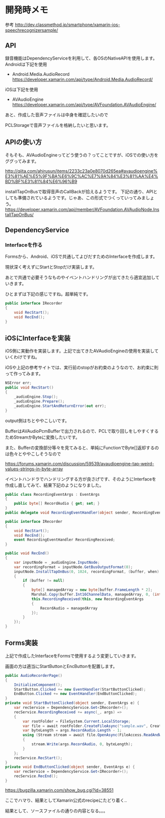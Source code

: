 # 開発時メモ
参考
http://dev.classmethod.jp/smartphone/xamarin-ios-speechrecognizersample/

## API
録音機能はDependencyServiceを利用して、各OSのNativeAPIを使用します。
Androidは下記を使用
* Android.Media.AudioRecord
https://developer.xamarin.com/api/type/Android.Media.AudioRecord/

iOSは下記を使用
* AVAudioEngine
https://developer.xamarin.com/api/type/AVFoundation.AVAudioEngine/

あと、作成した音声ファイルは中身を確認したいので

PCLStorageで音声ファイルを格納したいと思います。

## APIの使い方
そもそも、AVAudioEngineってどう使うの？ってことですが、iOSでの使い方をググってみます。

http://qiita.com/ahirusun/items/2233c23a0e8070d265ea#avaudioengine%E3%81%AE%E5%9F%BA%E6%9C%AC%E7%9A%84%E3%81%AA%E4%BD%BF%E3%81%84%E6%96%B9

installTapOnBusで取得音声のCallBackが拾えるようです。
下記の通り、APIとしても準備されているようです。じゃあ、この形式でつくっていってみましょう。
https://developer.xamarin.com/api/member/AVFoundation.AVAudioNode.InstallTapOnBus/

## DependencyService
### Interfaceを作る
Formsから、Android、iOSで共通してよびだすためのInterfaceを作成します。

現状深く考えずにStartとStopだけ実装します。

あとで共通で必要そうなものやイベントハンドリングが出てきたら適宜追加していきます。

ひとまずは下記の感じですね。超単純です。

``` csharp
public interface IRecorder
{
    void RecStart();
    void RecEnd();
}
```

## iOSにInterfaceを実装
iOS側に実動作を実装します。上記で出てきたAVAudioEngineの使用を実装していくわけですね。

iOSや上記の参考サイトでは、実行前のstopがお約束のようなので、お約束に則って作ってみます。

``` csharp
NSError err;
public void RecStart()
{
    _audioEngine.Stop();
    _audioEngine.Prepare();
    _audioEngine.StartAndReturnError(out err);
}
```

output側はちとややこしいです。

BufferはAVAudioPcmBufferで出力されるので、PCLで取り回しをしやすくするためStreamかByteに変換したいです。

また、Bufferの変換部分等々を見てみると、単純にFunctionでByte[]返却するのは色々とややこしそうなので

https://forums.xamarin.com/discussion/59539/avaudioengine-tap-weird-values-strings-in-byte-array

イベントハンドラでハンドリングする方が良さげです、そのようにInterfaceを作成し直してみて、結果下記のようになりました。

``` csharp
public class RecordingEventArgs : EventArgs
{
    public byte[] RecordAudio { get; set; }
}
public delegate void RecordingEventHandler(object sender, RecordingEventArgs args);

public interface IRecorder
{
    void RecStart();
    void RecEnd();
    event RecordingEventHandler RecordingReceived;
}
```
``` csharp
public void RecEnd()
{
    var inputNode = _audioEngine.InputNode;
    var recordingFormat = inputNode.GetBusOutputFormat(0);
    inputNode.InstallTapOnBus(0, 1024, recordingFormat, (buffer, when) =>
    {
        if (buffer != null)
        {
            byte[] managedArray = new byte[buffer.FrameLength * 2];
            Marshal.Copy(buffer.Int16ChannelData, managedArray, 0, (int)buffer.FrameLength * 2);
            this.RecordingReceived(this, new RecordingEventArgs
            {
                RecordAudio = managedArray
            });
        }				
    });
}
```

## Forms実装

上記で作成したInterfaceをFormsで使用するよう変更していきます。

画面の方は適当にStartButtonとEncButtonを配置します。

``` csharp
public AudioRecorderPage()
{
    InitializeComponent();
    StartButton.Clicked += new EventHandler(StartButtonClicked);
    EndButton.Clicked += new EventHandler(EndButtonClicked);
}
private void StartButtonClicked(object sender, EventArgs e) {
    var recService = DependencyService.Get<IRecorder>();
    recService.RecordingReceived += async(_, args) =>
    {
        var rootFolder = FileSystem.Current.LocalStorage;
        var file = await rootFolder.CreateFileAsync("sample.wav", CreationCollisionOption.ReplaceExisting);
        var byteLength = args.RecordAudio.Length - 1;
        using (Stream stream = await file.OpenAsync(FileAccess.ReadAndWrite))
        {
            stream.Write(args.RecordAudio, 0, byteLength);
        }
    };
    recService.RecStart();
}
private void EndButtonClicked(object sender, EventArgs e) {
    var recService = DependencyService.Get<IRecorder>();
    recService.RecEnd();
}
```

https://bugzilla.xamarin.com/show_bug.cgi?id=38551

ここでハマり、結果としてXamarin公式のrecipeにたどり着く‥

結果として、ソースファイルの通りの内容となる。。。

